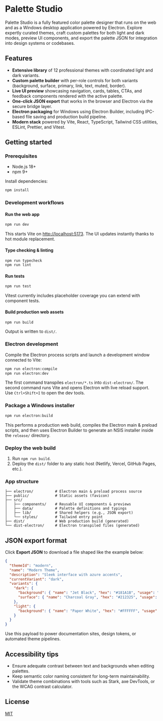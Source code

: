 # Palette Studio

Palette Studio is a fully featured color palette designer that runs on the web and as a Windows desktop application powered by Electron. Explore expertly curated themes, craft custom palettes for both light and dark modes, preview UI components, and export the palette JSON for integration into design systems or codebases.

## Features

- **Extensive library** of 12 professional themes with coordinated light and dark variants.
- **Custom palette builder** with per-role controls for both variants (background, surface, primary, link, text, muted, border).
- **Live UI preview** showcasing navigation, cards, tables, CTAs, and feedback components rendered with the active palette.
- **One-click JSON export** that works in the browser and Electron via the secure bridge layer.
- **Electron packaging** for Windows using Electron Builder, including IPC-based file saving and production build pipeline.
- **Modern stack** powered by Vite, React, TypeScript, Tailwind CSS utilities, ESLint, Prettier, and Vitest.

## Getting started

### Prerequisites

- Node.js 18+
- npm 9+

Install dependencies:

```bash
npm install
```

### Development workflows

#### Run the web app

```bash
npm run dev
```

This starts Vite on <http://localhost:5173>. The UI updates instantly thanks to hot module replacement.

#### Type checking & linting

```bash
npm run typecheck
npm run lint
```

#### Run tests

```bash
npm run test
```

Vitest currently includes placeholder coverage you can extend with component tests.

#### Build production web assets

```bash
npm run build
```

Output is written to `dist/`.

### Electron development

Compile the Electron process scripts and launch a development window connected to Vite:

```bash
npm run electron:compile
npm run electron:dev
```

The first command transpiles `electron/*.ts` into `dist-electron/`. The second command runs Vite and opens Electron with live reload support. Use `Ctrl+Shift+I` to open the dev tools.

### Package a Windows installer

```bash
npm run electron:build
```

This performs a production web build, compiles the Electron main & preload scripts, and then uses Electron Builder to generate an NSIS installer inside the `release/` directory.

### Deploy the web build

1. Run `npm run build`.
2. Deploy the `dist/` folder to any static host (Netlify, Vercel, GitHub Pages, etc.).

### App structure

```
├── electron/          # Electron main & preload process source
├── public/            # Static assets (favicon)
├── src/
│   ├── components/    # Reusable UI components & previews
│   ├── data/          # Palette definitions and typings
│   ├── lib/           # Shared helpers (e.g., JSON export)
│   └── styles/        # Tailwind entry point
├── dist/              # Web production build (generated)
└── dist-electron/     # Electron transpiled files (generated)
```

## JSON export format

Click **Export JSON** to download a file shaped like the example below:

```json
{
  "themeId": "modern",
  "name": "Modern Theme",
  "description": "Sleek interface with azure accents",
  "currentVariant": "dark",
  "variants": {
    "dark": {
      "background": { "name": "Jet Black", "hex": "#181A1B", "usage": "Main background" },
      "surface": { "name": "Charcoal Gray", "hex": "#212325", "usage": "Surfaces" }
    },
    "light": {
      "background": { "name": "Paper White", "hex": "#FFFFFF", "usage": "Main background" }
    }
  }
}
```

Use this payload to power documentation sites, design tokens, or automated theme pipelines.

## Accessibility tips

- Ensure adequate contrast between text and backgrounds when editing palettes.
- Keep semantic color naming consistent for long-term maintainability.
- Validate theme combinations with tools such as Stark, axe DevTools, or the WCAG contrast calculator.

## License

[MIT](./LICENSE)
